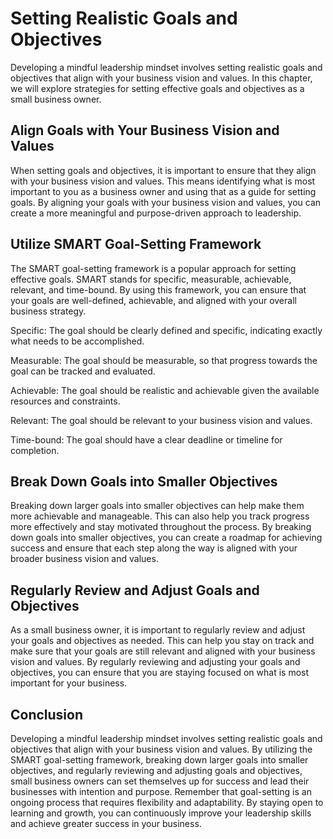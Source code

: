 Setting Realistic Goals and Objectives
==========================================================================================

Developing a mindful leadership mindset involves setting realistic goals and objectives that align with your business vision and values. In this chapter, we will explore strategies for setting effective goals and objectives as a small business owner.

Align Goals with Your Business Vision and Values
------------------------------------------------

When setting goals and objectives, it is important to ensure that they align with your business vision and values. This means identifying what is most important to you as a business owner and using that as a guide for setting goals. By aligning your goals with your business vision and values, you can create a more meaningful and purpose-driven approach to leadership.

Utilize SMART Goal-Setting Framework
------------------------------------

The SMART goal-setting framework is a popular approach for setting effective goals. SMART stands for specific, measurable, achievable, relevant, and time-bound. By using this framework, you can ensure that your goals are well-defined, achievable, and aligned with your overall business strategy.

Specific: The goal should be clearly defined and specific, indicating exactly what needs to be accomplished.

Measurable: The goal should be measurable, so that progress towards the goal can be tracked and evaluated.

Achievable: The goal should be realistic and achievable given the available resources and constraints.

Relevant: The goal should be relevant to your business vision and values.

Time-bound: The goal should have a clear deadline or timeline for completion.

Break Down Goals into Smaller Objectives
----------------------------------------

Breaking down larger goals into smaller objectives can help make them more achievable and manageable. This can also help you track progress more effectively and stay motivated throughout the process. By breaking down goals into smaller objectives, you can create a roadmap for achieving success and ensure that each step along the way is aligned with your broader business vision and values.

Regularly Review and Adjust Goals and Objectives
------------------------------------------------

As a small business owner, it is important to regularly review and adjust your goals and objectives as needed. This can help you stay on track and make sure that your goals are still relevant and aligned with your business vision and values. By regularly reviewing and adjusting your goals and objectives, you can ensure that you are staying focused on what is most important for your business.

Conclusion
----------

Developing a mindful leadership mindset involves setting realistic goals and objectives that align with your business vision and values. By utilizing the SMART goal-setting framework, breaking down larger goals into smaller objectives, and regularly reviewing and adjusting goals and objectives, small business owners can set themselves up for success and lead their businesses with intention and purpose. Remember that goal-setting is an ongoing process that requires flexibility and adaptability. By staying open to learning and growth, you can continuously improve your leadership skills and achieve greater success in your business.
